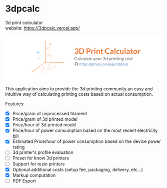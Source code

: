 # 3dpcalc
3d print calculator   
website: https://3dpcalc.vercel.app/

![img](./public/banner.png)

This application aims to provide the 3d printing community an easy and intuitive way of calculating printing costs based on actual consumption.

Features:
- [x] Price/gram of unprocessed filament
- [x] Price/gram of 3d printed model
- [x] Price/hour of 3d printed model
- [x] Price/hour of power consumption based on the most recent electricity bill
- [x] Estimated Price/hour of power consumption based on the device power rating
- [ ] 3d printer's profile evaluation
- [ ] Preset for know 3d printers
- [ ] Support for resin printers
- [x] Optional additional costs (setup fee, packaging, delivery, etc...)
- [x] Markup computation
- [ ] PDF Export
